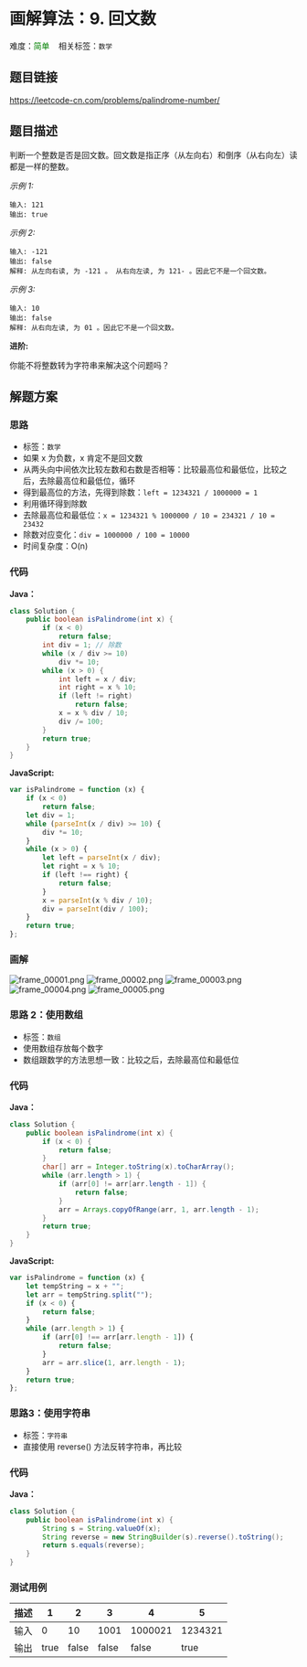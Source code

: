 # 画解算法：9. 回文数
难度：<span style="color: green">简单</span>  &nbsp;&nbsp; 相关标签：`数学`
## 题目链接
https://leetcode-cn.com/problems/palindrome-number/
## 题目描述

判断一个整数是否是回文数。回文数是指正序（从左向右）和倒序（从右向左）读都是一样的整数。

*示例 1:*
```
输入: 121
输出: true
```
*示例 2:*
```
输入: -121
输出: false
解释: 从左向右读, 为 -121 。 从右向左读, 为 121- 。因此它不是一个回文数。
```
*示例 3:*
```
输入: 10
输出: false
解释: 从右向左读, 为 01 。因此它不是一个回文数。
```
**进阶:**

你能不将整数转为字符串来解决这个问题吗？

<!--more-->
## 解题方案
### 思路
* 标签：`数学`
* 如果 x 为负数，x 肯定不是回文数
* 从两头向中间依次比较左数和右数是否相等：比较最高位和最低位，比较之后，去除最高位和最低位，循环
* 得到最高位的方法，先得到除数：`left = 1234321 / 1000000 = 1`
* 利用循环得到除数
* 去除最高位和最低位：`x = 1234321 % 1000000 / 10 = 234321 / 10 = 23432`
* 除数对应变化：`div = 1000000 / 100 = 10000`
* 时间复杂度：O(n)

### 代码
**Java：**
```Java
class Solution {
    public boolean isPalindrome(int x) {
        if (x < 0)
            return false;
        int div = 1; // 除数
        while (x / div >= 10)
            div *= 10;
        while (x > 0) {
            int left = x / div;
            int right = x % 10;
            if (left != right)
                return false;
            x = x % div / 10;
            div /= 100;
        }
        return true;
    }
}
```
**JavaScript:**
```JavaScript
var isPalindrome = function (x) {
    if (x < 0)
        return false;
    let div = 1;
    while (parseInt(x / div) >= 10) {
        div *= 10;
    }
    while (x > 0) {
        let left = parseInt(x / div);
        let right = x % 10;
        if (left !== right) {
            return false;
        }
        x = parseInt(x % div / 10);
        div = parseInt(div / 100);
    }
    return true;
};
```
### 画解

![frame_00001.png](https://i.loli.net/2019/08/19/3gq7oZknQCi2IXp.png)
![frame_00002.png](https://i.loli.net/2019/08/19/VZnAHJkwcPveFMf.png)
![frame_00003.png](https://i.loli.net/2019/08/19/Oy25Krui9SCkv6m.png)
![frame_00004.png](https://i.loli.net/2019/08/19/QjLEfvaWh9wudGo.png)
![frame_00005.png](https://i.loli.net/2019/08/19/AeDY7UGlzkJIZRL.png)

### 思路 2：使用数组
* 标签：`数组`
* 使用数组存放每个数字
* 数组跟数学的方法思想一致：比较之后，去除最高位和最低位
### 代码
**Java：**
```Java
class Solution {
    public boolean isPalindrome(int x) {
        if (x < 0) {
            return false;
        }
        char[] arr = Integer.toString(x).toCharArray();
        while (arr.length > 1) {
            if (arr[0] != arr[arr.length - 1]) {
                return false;
            }
            arr = Arrays.copyOfRange(arr, 1, arr.length - 1);
        }
        return true;
    }
}
```
**JavaScript:**
```JavaScript
var isPalindrome = function (x) {
    let tempString = x + "";
    let arr = tempString.split("");
    if (x < 0) {
        return false;
    }
    while (arr.length > 1) {
        if (arr[0] !== arr[arr.length - 1]) {
            return false;
        }
        arr = arr.slice(1, arr.length - 1);
    }
    return true;
};
```
### 思路3：使用字符串
* 标签：`字符串`
* 直接使用 reverse() 方法反转字符串，再比较

### 代码
**Java：**
```Java
class Solution {
    public boolean isPalindrome(int x) {
        String s = String.valueOf(x);
        String reverse = new StringBuilder(s).reverse().toString();
        return s.equals(reverse);
    }
}
```

### 测试用例
描述 | 1 | 2 | 3 | 4 | 5 
---|---|---|---|---|---
输入 | 0 | 10 | 1001 | 1000021 | 1234321
输出 | true | false |  false | false | true